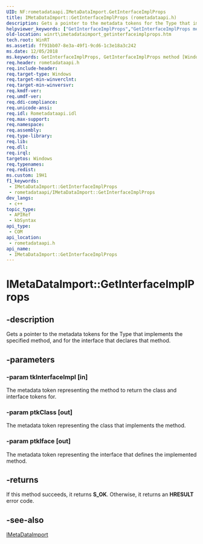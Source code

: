 ```yaml
---
UID: NF:rometadataapi.IMetaDataImport.GetInterfaceImplProps
title: IMetaDataImport::GetInterfaceImplProps (rometadataapi.h)
description: Gets a pointer to the metadata tokens for the Type that implements the specified method, and for the interface that declares that method.
helpviewer_keywords: ["GetInterfaceImplProps","GetInterfaceImplProps method [Windows Runtime]","GetInterfaceImplProps method [Windows Runtime]","IMetaDataImport interface","IMetaDataImport interface [Windows Runtime]","GetInterfaceImplProps method","IMetaDataImport.GetInterfaceImplProps","IMetaDataImport::GetInterfaceImplProps","rometadataapi/IMetaDataImport::GetInterfaceImplProps","winrt.imetadataimport_getinterfaceimplprops"]
old-location: winrt\imetadataimport_getinterfaceimplprops.htm
tech.root: WinRT
ms.assetid: ff91bb07-8e3a-49f1-9cd6-1c3e18a3c242
ms.date: 12/05/2018
ms.keywords: GetInterfaceImplProps, GetInterfaceImplProps method [Windows Runtime], GetInterfaceImplProps method [Windows Runtime],IMetaDataImport interface, IMetaDataImport interface [Windows Runtime],GetInterfaceImplProps method, IMetaDataImport.GetInterfaceImplProps, IMetaDataImport::GetInterfaceImplProps, rometadataapi/IMetaDataImport::GetInterfaceImplProps, winrt.imetadataimport_getinterfaceimplprops
req.header: rometadataapi.h
req.include-header: 
req.target-type: Windows
req.target-min-winverclnt: 
req.target-min-winversvr: 
req.kmdf-ver: 
req.umdf-ver: 
req.ddi-compliance: 
req.unicode-ansi: 
req.idl: Rometadataapi.idl
req.max-support: 
req.namespace: 
req.assembly: 
req.type-library: 
req.lib: 
req.dll: 
req.irql: 
targetos: Windows
req.typenames: 
req.redist: 
ms.custom: 19H1
f1_keywords:
 - IMetaDataImport::GetInterfaceImplProps
 - rometadataapi/IMetaDataImport::GetInterfaceImplProps
dev_langs:
 - c++
topic_type:
 - APIRef
 - kbSyntax
api_type:
 - COM
api_location:
 - rometadataapi.h
api_name:
 - IMetaDataImport::GetInterfaceImplProps
---
```


# IMetaDataImport::GetInterfaceImplProps


## -description

Gets a pointer to the metadata tokens for the Type that implements the specified method, and for the interface that declares that method.

## -parameters

### -param tkInterfaceImpl [in]

The metadata token representing the method to return the class and interface tokens for.

### -param ptkClass [out]

The metadata token representing the class that implements the method.

### -param ptkIface [out]

The metadata token representing the interface that defines the implemented method.

## -returns

If this method succeeds, it returns <b xmlns:loc="http://microsoft.com/wdcml/l10n">S_OK</b>. Otherwise, it returns an <b xmlns:loc="http://microsoft.com/wdcml/l10n">HRESULT</b> error code.

## -see-also

<a href="/windows/desktop/api/rometadataapi/nn-rometadataapi-imetadataimport">IMetaDataImport</a>

